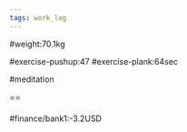 ```yaml
---
tags: work_log
---
```


#weight:70.1kg

#exercise-pushup:47
#exercise-plank:64sec

#meditation

⭐⭐

#finance/bank1:-3.2USD

